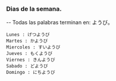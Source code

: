 ### Dias de la semana.

-- Todas las palabras terminan en: ようび。

    Lunes : げつようび
    Martes : かようび
    Miercoles : すいようび
    Jueves : もくようび
    Viernes : きんようび
    Sabado : どようび
    Domingo : にちようび
